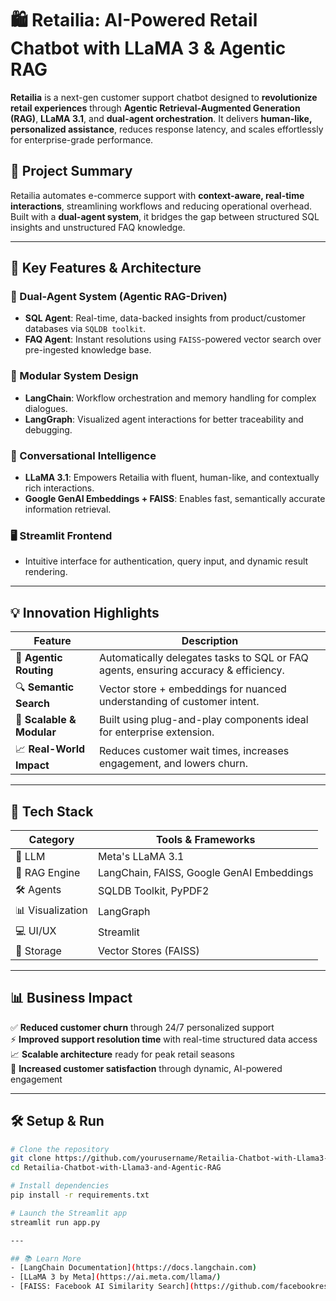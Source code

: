 
# 🛍️ Retailia: AI-Powered Retail Chatbot with LLaMA 3 & Agentic RAG

**Retailia** is a next-gen customer support chatbot designed to **revolutionize retail experiences** through **Agentic Retrieval-Augmented Generation (RAG)**, **LLaMA 3.1**, and **dual-agent orchestration**. It delivers **human-like, personalized assistance**, reduces response latency, and scales effortlessly for enterprise-grade performance.

## 🚀 Project Summary
Retailia automates e-commerce support with **context-aware, real-time interactions**, streamlining workflows and reducing operational overhead. Built with a **dual-agent system**, it bridges the gap between structured SQL insights and unstructured FAQ knowledge.

---

## 🧠 Key Features & Architecture

### 🔁 Dual-Agent System (Agentic RAG-Driven)
- **SQL Agent**: Real-time, data-backed insights from product/customer databases via `SQLDB toolkit`.
- **FAQ Agent**: Instant resolutions using `FAISS`-powered vector search over pre-ingested knowledge base.

### 🔗 Modular System Design
- **LangChain**: Workflow orchestration and memory handling for complex dialogues.
- **LangGraph**: Visualized agent interactions for better traceability and debugging.

### 💬 Conversational Intelligence
- **LLaMA 3.1**: Empowers Retailia with fluent, human-like, and contextually rich interactions.
- **Google GenAI Embeddings + FAISS**: Enables fast, semantically accurate information retrieval.

### 🖥️ Streamlit Frontend
- Intuitive interface for authentication, query input, and dynamic result rendering.

---

## 💡 Innovation Highlights

| Feature | Description |
|--------|-------------|
| 🧭 **Agentic Routing** | Automatically delegates tasks to SQL or FAQ agents, ensuring accuracy & efficiency. |
| 🔍 **Semantic Search** | Vector store + embeddings for nuanced understanding of customer intent. |
| 🧩 **Scalable & Modular** | Built using plug-and-play components ideal for enterprise extension. |
| 📈 **Real-World Impact** | Reduces customer wait times, increases engagement, and lowers churn. |

---

## 🔧 Tech Stack

| Category        | Tools & Frameworks                             |
|----------------|-------------------------------------------------|
| 🧠 LLM          | Meta's LLaMA 3.1                                |
| 🔁 RAG Engine   | LangChain, FAISS, Google GenAI Embeddings       |
| 🛠️ Agents       | SQLDB Toolkit, PyPDF2                           |
| 📊 Visualization| LangGraph                                      |
| 💻 UI/UX        | Streamlit                                      |
| 🧱 Storage       | Vector Stores (FAISS)                          |

---

## 📊 Business Impact

✅ **Reduced customer churn** through 24/7 personalized support  
⚡ **Improved support resolution time** with real-time structured data access  
📈 **Scalable architecture** ready for peak retail seasons  
💬 **Increased customer satisfaction** through dynamic, AI-powered engagement

---

## 🛠️ Setup & Run

```bash
# Clone the repository
git clone https://github.com/yourusername/Retailia-Chatbot-with-Llama3-and-Agentic-RAG.git
cd Retailia-Chatbot-with-Llama3-and-Agentic-RAG

# Install dependencies
pip install -r requirements.txt

# Launch the Streamlit app
streamlit run app.py

---

## 📚 Learn More
- [LangChain Documentation](https://docs.langchain.com)
- [LLaMA 3 by Meta](https://ai.meta.com/llama/)
- [FAISS: Facebook AI Similarity Search](https://github.com/facebookresearch/faiss)
